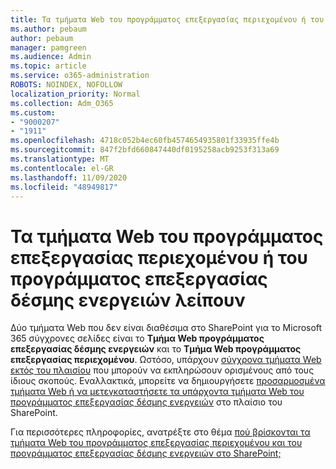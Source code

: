 ```yaml
---
title: Τα τμήματα Web του προγράμματος επεξεργασίας περιεχομένου ή του προγράμματος επεξεργασίας δέσμης ενεργειών λείπουν
ms.author: pebaum
author: pebaum
manager: pamgreen
ms.audience: Admin
ms.topic: article
ms.service: o365-administration
ROBOTS: NOINDEX, NOFOLLOW
localization_priority: Normal
ms.collection: Adm_O365
ms.custom:
- "9000207"
- "1911"
ms.openlocfilehash: 4718c052b4ec60fb4574654935801f33935ffe4b
ms.sourcegitcommit: 847f2bfd660847440df0195258acb9253f313a69
ms.translationtype: MT
ms.contentlocale: el-GR
ms.lasthandoff: 11/09/2020
ms.locfileid: "48949817"
---
```

# <a name="content-editor-or-script-editor-web-parts-are-missing"></a>Τα τμήματα Web του προγράμματος επεξεργασίας περιεχομένου ή του προγράμματος επεξεργασίας δέσμης ενεργειών λείπουν

Δύο τμήματα Web που δεν είναι διαθέσιμα στο SharePoint για το Microsoft 365 σύγχρονες σελίδες είναι το **Τμήμα Web προγράμματος επεξεργασίας δέσμης ενεργειών** και το **Τμήμα Web προγράμματος επεξεργασίας περιεχομένου**. Ωστόσο, υπάρχουν [σύγχρονα τμήματα Web εκτός του πλαισίου](https://support.microsoft.com/office/ed6cc9ce-8b2a-480c-a655-1b9d7615cdbd#bkmk_outofbox) που μπορούν να εκπληρώσουν ορισμένους από τους ίδιους σκοπούς. Εναλλακτικά, μπορείτε να δημιουργήσετε [προσαρμοσμένα τμήματα Web ή να μετεγκαταστήσετε τα υπάρχοντα τμήματα Web του προγράμματος επεξεργασίας δέσμης ενεργειών](https://support.microsoft.com/office/ed6cc9ce-8b2a-480c-a655-1b9d7615cdbd#bkmk_custom) στο πλαίσιο του SharePoint.  

Για περισσότερες πληροφορίες, ανατρέξτε στο θέμα [πού βρίσκονται τα τμήματα Web του προγράμματος επεξεργασίας περιεχομένου και του προγράμματος επεξεργασίας δέσμης ενεργειών στο SharePoint;](https://support.microsoft.com/office/ed6cc9ce-8b2a-480c-a655-1b9d7615cdbd)
